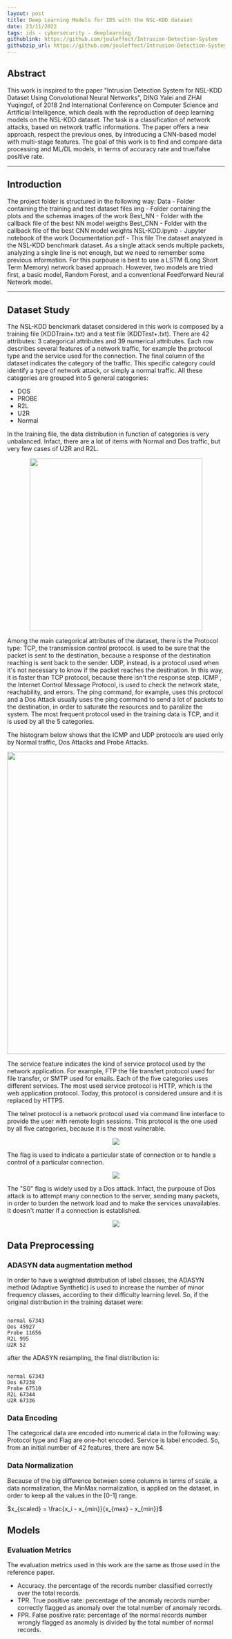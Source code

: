 ```yaml
---
layout: post
title: Deep Learning Models for IDS with the NSL-KDD dataset
date: 23/11/2022
tags: ids - cybersecurity - deeplearning
githublink: https://github.com/jouleffect/Intrusion-Detection-System
githubzip_url: https://github.com/jouleffect/Intrusion-Detection-System/archive/refs/heads/main.zip
---
```


## Abstract
This work is inspired to the paper "Intrusion Detection System for NSL-KDD Dataset Using
Convolutional Neural Networks", DING Yalei and ZHAI Yuqingof, of 2018 2nd International
Conference on Computer Science and Artificial Intelligence, which deals with the reproduction of
deep learning models on the NSL-KDD dataset. The task is a classification of network attacks,
based on network traffic informations. The paper offers a new approach, respect the previous
ones, by introducing a CNN-based model with multi-stage features.
The goal of this work is to find and compare data processing and ML/DL models, in terms of
accuracy rate and true/false positive rate.

* * *

## Introduction
The project folder is structured in the following way:
Data - Folder containing the training and test dataset files
img - Folder containing the plots and the schemas images of the work
Best_NN - Folder with the callback file of the best NN model weigths
Best_CNN - Folder with the callback file of the best CNN model weights
NSL-KDD.ipynb - Jupyter notebook of the work
Documentation.pdf - This file
The dataset analyzed is the NSL-KDD benchmark dataset. As a single attack sends multiple
packets, analyzing a single line is not enough, but we need to remember some previous
information. For this purpouse is best to use a LSTM (Long Short Term Memory) network based
approach.
However, two models are tried first, a basic model, Random Forest, and a conventional
Feedforward Neural Network model.

* * *

## Dataset Study
The NSL-KDD benckmark dataset considered in this work is composed by a training file
(KDDTrain+.txt) and a test file (KDDTest+.txt). There are 42 attributes: 3 categorical attributes and
39 numerical attributes. Each row describes several features of a network traffic, for example the
protocol type and the service used for the connection. The final column of the dataset indicates
the category of the traffic. This specific category could identify a type of network attack, or simply
a normal traffic. All these categories are grouped into 5 general categories:

- DOS
- PROBE
- R2L
- U2R
- Normal

In the training file, the data distribution in function of categories is very unbalanced. Infact, there
are a lot of items with Normal and Dos traffic, but very few cases of U2R and R2L.

<p align="center">
  <img src="https://raw.githubusercontent.com/jouleffect/Intrusion-Detection-System/main/img/macro_category.png" style="width:400px;">
</p>

Among the main categorical attributes of the dataset, there is the Protocol type:
TCP, the transmission control protocol. is used to be sure that the packet is sent to the
destination, because a response of the destination reaching is sent back to the sender.
UDP, instead, is a protocol used when it's not necessary to know if the packet reaches the
destination. In this way, it is faster than TCP protocol, because there isn't the response step.
ICMP , the Internet Control Message Protocol, is used to check the network state,
reachability, and errors. The ping command, for example, uses this protocol and a Dos Attack
usually uses the ping command to send a lot of packets to the destination, in order to
saturate the resources and to paralize the system.
The most frequent protocol used in the training data is TCP, and it is used by all the 5 categories.

The histogram below shows that the ICMP and UDP protocols are used only by Normal traffic, Dos
Attacks and Probe Attacks.

<p align="center">
  <img src="https://user-images.githubusercontent.com/53179989/219856279-37085d93-e354-4cc5-a643-56a8c7a9952f.png" style="width:700px;">
</p>

The service feature indicates the kind of service protocol used by the network application. For
example, FTP the file transfert protocol used for file transfer, or SMTP used for emails.
Each of the five categories uses different services. The most used service protocol is HTTP, which
is the web application protocol. Today, this protocol is considered unsure and it is replaced by
HTTPS.

The telnet protocol is a network protocol used via command line interface to provide the user
with remote login sessions. This protocol is the one used by all five categories, because it is the
most vulnerable.

<p align="center">
  <img src="https://raw.githubusercontent.com/jouleffect/Intrusion-Detection-System/main/img/services_hist.png">
</p>

The flag is used to indicate a particular state of connection or to handle a control of a particular
connection.


<p align="center">
  <img src="https://raw.githubusercontent.com/jouleffect/Intrusion-Detection-System/main/img/flags.png">
</p>

The "S0" flag is widely used by a Dos attack. Infact, the purpouse of Dos attack is to attempt many
connection to the server, sending many packets, in order to burden the network load and to make
the services unavailables. It doesn't matter if a connection is established.

<p align="center">
  <img src="https://raw.githubusercontent.com/jouleffect/Intrusion-Detection-System/main/img/flags_hist.png">
</p>


## Data Preprocessing
### ADASYN data augmentation method
In order to have a weighted distribution of label classes, the ADASYN method (Adaptive Synthetic)
is used to increase the number of minor frequency classes, according to their difficulty learning
level. So, if the original distribution in the training dataset were:

<pre><code>
normal 67343
Dos 45927
Probe 11656
R2L 995
U2R 52
</code></pre>

after the ADASYN resampling, the final distribution is:

<pre><code>
normal 67343
Dos 67238
Probe 67510
R2L 67344
U2R 67336
</code></pre>

### Data Encoding
The categorical data are encoded into numerical data in the following way:
Protocol type and Flag are one-hot encoded.
Service is label encoded.
So, from an initial number of 42 features, there are now 54.

### Data Normalization
Because of the big difference between some columns in terms of scale, a data normalization, the
MinMax normalization, is applied on the dataset, in order to keep all the values in the [0-1] range.

$x_{scaled} = \frac{x_i - x_{min}}{x_{max} - x_{min}}$

## Models
### Evaluation Metrics

The evaluation metrics used in this work are the same as those used in the reference paper.

- Accuracy. the percentage of the records number classified correctly over the total records.
- TPR. True positive rate: percentage of the anomaly records number correctly flagged as anomaly over the total number of anomaly records.
- FPR. False positive rate: percentage of the normal records number wrongly flagged as anomaly is divided by the total number of normal records.
